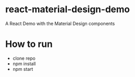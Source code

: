 # react-material-design-demo
A React Demo with the Material Design components

# How to run
- clone repo
- npm install
- npm start
